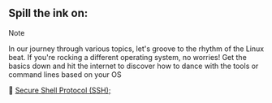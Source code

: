 ## Spill the ink on:


> [!NOTE]
> In our journey through various topics, let's groove to the rhythm of the Linux beat. If you're rocking a different operating system, no worries! Get the basics down and hit the internet to discover how to dance with the tools or command lines based on your OS

🐧 [Secure Shell Protocol (SSH);](https://github.com/Mohamed-abdalazez/SafrotTechUniverse/tree/main/Secure%20Shell%20Protocol%20(SSH)%3B)
